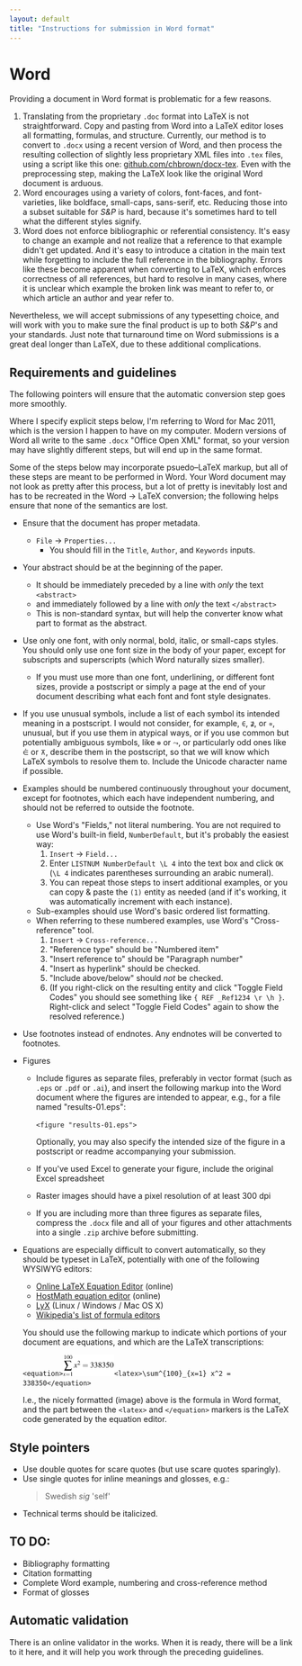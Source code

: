 ```yaml
---
layout: default
title: "Instructions for submission in Word format"
---
```

# Word

Providing a document in Word format is problematic for a few reasons.

1. Translating from the proprietary `.doc` format into LaTeX is not straightforward. Copy and pasting from Word into a LaTeX editor loses all formatting, formulas, and structure. Currently, our method is to convert to `.docx` using a recent version of Word, and then process the resulting collection of slightly less proprietary XML files into `.tex` files, using a script like this one: [github.com/chbrown/docx-tex](https://github.com/chbrown/docx-tex). Even with the preprocessing step, making the LaTeX look like the original Word document is arduous.
2. Word encourages using a variety of colors, font-faces, and font-varieties, like boldface, small-caps, sans-serif, etc. Reducing those into a subset suitable for *S&P* is hard, because it's sometimes hard to tell what the different styles signify.
3. Word does not enforce bibliographic or referential consistency. It's easy to change an example and not realize that a reference to that example didn't get updated. And it's easy to introduce a citation in the main text while forgetting to include the full reference in the bibliography. Errors like these become apparent when converting to LaTeX, which enforces correctness of all references, but hard to resolve in many cases, where it is unclear which example the broken link was meant to refer to, or which article an author and year refer to.

Nevertheless, we will accept submissions of any typesetting choice, and will work with you to make sure the final product is up to both *S&P*'s and your standards. Just note that turnaround time on Word submissions is a great deal longer than LaTeX, due to these additional complications.

## Requirements and guidelines

The following pointers will ensure that the automatic conversion step goes more smoothly.

Where I specify explicit steps below, I'm referring to Word for Mac 2011, which is the version I happen to have on my computer. Modern versions of Word all write to the same `.docx` "Office Open XML" format, so your version may have slightly different steps, but will end up in the same format.

Some of the steps below may incorporate psuedo–LaTeX markup, but all of these steps are meant to be performed in Word. Your Word document may not look as pretty after this process, but a lot of pretty is inevitably lost and has to be recreated in the Word → LaTeX conversion; the following helps ensure that none of the semantics are lost.

- Ensure that the document has proper metadata.
  * `File` → `Properties...`
    + You should fill in the `Title`, `Author`, and `Keywords` inputs.
- Your abstract should be at the beginning of the paper.
  * It should be immediately preceded by a line with _only_ the text `<abstract>`
  * and immediately followed by a line with _only_ the text `</abstract>`
  * This is non-standard syntax, but will help the converter know what part to format as the abstract.
- Use only one font, with only normal, bold, italic, or small-caps styles. You should only use one font size in the body of your paper, except for subscripts and superscripts (which Word naturally sizes smaller).
  * If you must use more than one font, underlining, or different font sizes, provide a postscript or simply a page at the end of your document describing what each font and font style designates.
- If you use unusual symbols, include a list of each symbol its intended meaning in a postscript. I would not consider, for example, `∈`, `⊉`, or `∝`, unusual, but if you use them in atypical ways, or if you use common but potentially ambiguous symbols, like `⊗` or `⤳`, or particularly odd ones like `⋵` or `⊼`, describe them in the postscript, so that we will know which LaTeX symbols to resolve them to. Include the Unicode character name if possible.
- Examples should be numbered continuously throughout your document, except for footnotes, which each have independent numbering, and should not be referred to outside the footnote.
  * Use Word's "Fields," not literal numbering. You are not required to use Word's built-in field, `NumberDefault`, but it's probably the easiest way:
    1. `Insert` → `Field...`
    2. Enter `LISTNUM NumberDefault \L 4` into the text box and click `OK` (`\L 4` indicates parentheses surrounding an arabic numeral).
    3. You can repeat those steps to insert additional examples, or you can copy & paste the `(1)` entity as needed (and if it's working, it was automatically increment with each instance).
  * Sub-examples should use Word's basic ordered list formatting.
  * When referring to these numbered examples, use Word's "Cross-reference" tool.
    1. `Insert` → `Cross-reference...`
    2. "Reference type" should be "Numbered item"
    3. "Insert reference to" should be "Paragraph number"
    4. "Insert as hyperlink" should be checked.
    5. "Include above/below" should _not_ be checked.
    6. (If you right-click on the resulting entity and click "Toggle Field Codes" you should see something like `{ REF _Ref1234 \r \h }`. Right-click and select "Toggle Field Codes" again to show the resolved reference.)
    <!-- http://office.microsoft.com/en-us/word-help/field-codes-ref-field-HP005186139.aspx -->
- Use footnotes instead of endnotes. Any endnotes will be converted to footnotes.
- Figures
  * Include figures as separate files, preferably in vector format (such as `.eps` or `.pdf` or `.ai`), and insert the following markup into the Word document where the figures are intended to appear, e.g., for a file named "results-01.eps":

    `<figure "results-01.eps">`

    Optionally, you may also specify the intended size of the figure in a postscript or readme accompanying your submission.
  * If you've used Excel to generate your figure, include the original Excel spreadsheet
  * Raster images should have a pixel resolution of at least 300 dpi
  * If you are including more than three figures as separate files, compress the `.docx` file and all of your figures and other attachments into a single `.zip` archive before submitting.

- Equations are especially difficult to convert automatically, so they should be typeset in LaTeX, potentially with one of the following WYSIWYG editors:
  * [Online LaTeX Equation Editor](http://www.codecogs.com/latex/eqneditor.php) (online)
  * [HostMath equation editor](http://www.hostmath.com/0) (online)
  * [LyX](http://www.lyx.org/) (Linux / Windows / Mac OS X)
  * [Wikipedia's list of formula editors](http://en.wikipedia.org/wiki/Formula_editor)

  You should use the following markup to indicate which portions of your document are equations, and which are the LaTeX transcriptions:

  `<equation>`![sum of squares from 1 to 100 equals 338350](images/338350.png)`<latex>\sum^{100}_{x=1} x^2 = 338350</equation>`

  I.e., the nicely formatted (image) above is the formula in Word format, and the part between the `<latex>` and `</equation>` markers is the LaTeX code generated by the equation editor.


## Style pointers

<!-- from style.md -->
- Use double quotes for scare quotes (but use scare quotes sparingly).
- Use single quotes for inline meanings and glosses, e.g.:
  > Swedish _sig_ 'self'
<!-- not from style.md -->
- Technical terms should be italicized.


## TO DO:

- Bibliography formatting
- Citation formatting
- Complete Word example, numbering and cross-reference method
- Format of glosses


## Automatic validation

There is an online validator in the works. When it is ready, there will be a link to it here, and it will help you work through the preceding guidelines.

<!-- warnings for odd styles (like small-caps), other fonts, all-caps? -->

